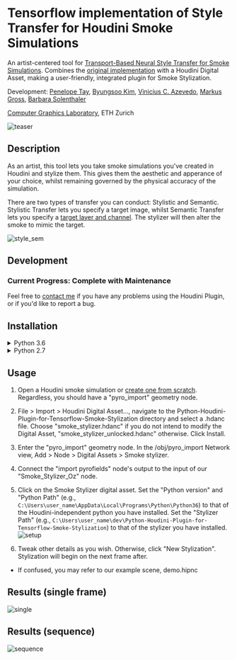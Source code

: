 # Tensorflow implementation of Style Transfer for Houdini Smoke Simulations

An artist-centered tool for [Transport-Based Neural Style Transfer for Smoke Simulations](http://www.byungsoo.me/project/neural-flow-style). Combines the [original implementation](https://gitlab.com/kimby/neural-flow-style) with a Houdini Digital Asset, making a user-friendly, integrated plugin for Smoke Stylization.

Development:
[Penelope Tay](https://github.com/Ozeuth), [Byungsoo Kim](http://www.byungsoo.me), [Vinicius C. Azevedo](http://graphics.ethz.ch/~vviniciu/), [Markus Gross](https://graphics.ethz.ch/people/grossm), [Barbara Solenthaler](https://graphics.ethz.ch/~sobarbar/)

[Computer Graphics Laboratory](https://cgl.ethz.ch/), ETH Zurich

![teaser](./asset/teaser.png)
## Description
As an artist, this tool lets you take smoke simulations you've created in Houdini and stylize them. This gives them the aesthetic and apperance of your choice, whilst remaining governed by the physical accuracy of the simulation.

There are two types of transfer you can conduct: Stylistic and Semantic. Stylistic Transfer lets you specify a target image, whilst Semantic Transfer lets you specify a [target layer and channel](http://storage.googleapis.com/deepdream/visualz/tensorflow_inception/index.html). The stylizer will then alter the smoke to mimic the target.

![style_sem](./asset/style_sem.png)

## Development
### Current Progress: Complete with Maintenance
Feel free to [contact me](mailto:ozeuthgatum@gmail.com) if you have any problems using the Houdini Plugin, or if you'd like to report a bug.

## Installation
<details><summary>Python 3.6</summary>
<p>
Use this installation method unless you have very specific requirements

1. Ensure you have Python 3.6 installed and on your Environment Path. If not, [download it](https://www.python.org/downloads/release/python-360/).

2. Download the necessary libraries. Install these via command prompt:

        pip install --user --upgrade tensorflow-gpu==1.12 tqdm matplotlib Pillow imageio scipy scikit-image

3. Download [CUDA](https://developer.nvidia.com/cuda-10.1-download-archive-base) and [CuDNN](https://developer.nvidia.com/rdp/form/cudnn-download-survey) and add them on your Environment Path.
* You may need to create a NVIDIA Developer Account to download CuDNN.
* Please Download cuDNN v7.6.5 (August 23, 2019), for CUDA 10.1.

4. Open the command prompt and download our code:

        git clone https://gitlab.com/ozeuth/Python-Houdini-Plugin-for-Tensorflow-Smoke-Stylization.git

5. Ensure you have Houdini installed. If not, [download it](https://www.sidefx.com/download/).
* You do not need the commercial version.

</p></details>
<details><summary>Python 2.7</summary>
<p>
Whilst Houdini (as of 8/26/2019), runs off Python 2.7, you still need a second copy should you wish to proceed with this method. The reason being Tensorflow is not technically not supported for Python 2.7, and a special setup is required. 
This problem may be trivialised for Linux users, who benefit from both a flexible Python environment for Houdini and Tensorflow support for Python 2.7.

1. Ensure you have a Houdini-independent Python 2.7 installed and on your Environment Path. If not, [download it](https://www.python.org/download/releases/2.7/)
2.  install pip:
        curl https://bootstrap.pypa.io/get-pip.py -o get-pip.py
        c:\python27\python.exe get-pip.py

3. download tensorflow from [here](https://github.com/fo40225/tensorflow-windows-wheel/blob/master/1.10.0/py27/GPU/cuda92cudnn72avx2/tensorflow_gpu-1.10.0-cp27-cp27m-win_amd64.whl)

4. install the the required python packages via command prompt:
   
        pip install tensorflow_gpu-1.10.0-cp27-cp27m-win_amd64.whl
        pip install --user --upgrade tqdm matplotlib imageio==2.1.1 scikit-image pillow==6.1.0
        pip install --user numpy==1.16.4
        pip install --user scipy==1.2.2

5. Download [CUDA](https://developer.nvidia.com/cuda-92-download-archive) and [CuDNN](https://developer.nvidia.com/rdp/form/cudnn-download-survey) and add them on your Environment Path.
* You may need to create a NVIDIA Developer Account to download CuDNN.
* Please Download cuDNN v7.6.3 (August 23, 2019), for CUDA 9.2.

6. Open the command prompt and download our code:

        git clone https://gitlab.com/ozeuth/Python-Houdini-Plugin-for-Tensorflow-Smoke-Stylization.git

7. Ensure you have Houdini installed. If not, [download it](https://www.sidefx.com/download/).
* You do not need the commercial version.

</p></details>

## Usage
1. Open a Houdini smoke simulation or [create one from scratch](https://www.youtube.com/watch?v=aMSJ1v6xCag). Regardless, you should have a "pyro_import" geometry node.
2. File > Import > Houdini Digital Asset..., navigate to the Python-Houdini-Plugin-for-Tensorflow-Smoke-Stylization directory and select a .hdanc file. Choose "smoke_stylizer.hdanc" if you do not intend to modify the Digital Asset, "smoke_stylizer_unlocked.hdanc" otherwise. Click Install.
3. Enter the "pyro_import" geometry node. In the /obj/pyro_import Network view, Add > Node > Digital Assets > Smoke stylizer.
4. Connect the "import pyrofields" node's output to the input of our "Smoke_Stylizer_Oz" node.

5. Click on the Smoke Stylizer digital asset. Set the "Python version" and "Python Path" (e.g., `C:\Users\user_name\AppData\Local\Programs\Python\Python36`) to that of the Houdini-independent python you have installed. Set the "Stylizer Path" (e.g., `C:\Users\user_name\dev\Python-Houdini-Plugin-for-Tensorflow-Smoke-Stylization`) to that of the stylizer you have installed. 
![setup](./asset/setup.png)

6. Tweak other details as you wish. Otherwise, click "New Stylization". Stylization will begin on the next frame after.

* If confused, you may refer to our example scene, demo.hipnc

## Results (single frame)
![single](./asset/single.png)
## Results (sequence)
![sequence](./asset/sequence.png)

